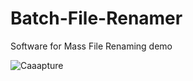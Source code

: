 # Batch-File-Renamer
Software for Mass File Renaming
demo


![Caaapture](https://github.com/TrinhTuandan/Batch-File-Renamer/assets/103828753/fb96d526-44da-4236-89d8-e57f20444ba1)
